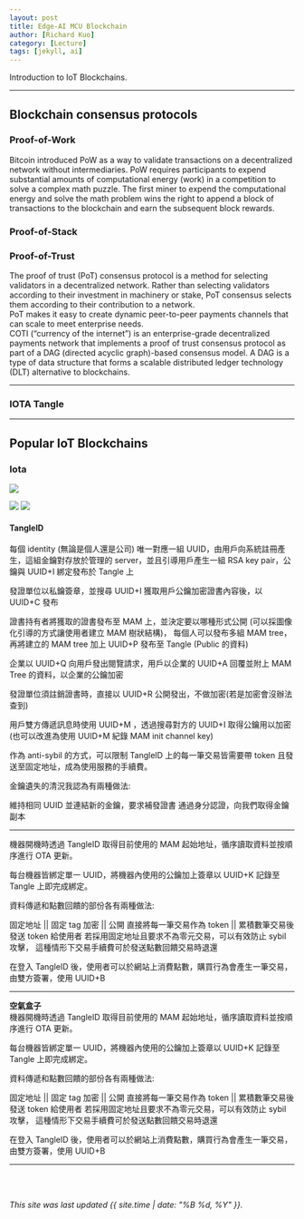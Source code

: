 ```yaml
---
layout: post
title: Edge-AI MCU Blockchain
author: [Richard Kuo]
category: [Lecture]
tags: [jekyll, ai]
---
```


Introduction to IoT Blockchains.

---
## Blockchain consensus protocols

### Proof-of-Work
Bitcoin introduced PoW as a way to validate transactions on a decentralized network without intermediaries. 
PoW requires participants to expend substantial amounts of computational energy (work) in a competition to solve a complex math puzzle. 
The first miner to expend the computational energy and solve the math problem wins the right to append a block of transactions to the blockchain and earn the subsequent block rewards.

### Proof-of-Stack

### Proof-of-Trust
The proof of trust (PoT) consensus protocol is a method for selecting validators in a decentralized network. Rather than selecting validators according to their investment in machinery or stake, 
PoT consensus selects them according to their contribution to a network.<br>
PoT makes it easy to create dynamic peer-to-peer payments channels that can scale to meet enterprise needs.<br>
COTI (“currency of the internet”) is an enterprise-grade decentralized payments network that implements a proof of trust consensus protocol as part of a DAG (directed acyclic graph)-based consensus model. A DAG is a type of data structure that forms a scalable distributed ledger technology (DLT) alternative to blockchains. 

---
### IOTA Tangle

---
## Popular IoT Blockchains

### Iota
![](https://www.researchgate.net/publication/352759368/figure/fig1/AS:1038814948651008@1624684192376/Architecture-of-the-IOTA-Platform.ppm)

![](https://www.researchgate.net/publication/352759368/figure/fig2/AS:1038814948634624@1624684192597/IOTA-Tangle-versus-Blockchain.ppm)
![](https://wiki.iota.org/assets/images/sandbox-c1866a6e91a9d1630540da307e84ca19.png)

#### TangleID
每個 identity (無論是個人還是公司) 唯一對應一組 UUID，由用戶向系統註冊產生，這組金鑰對存放於管理的 server，並且引導用戶產生一組 RSA key pair，公鑰與 UUID+I 綁定發布於 Tangle 上

發證單位以私鑰簽章，並搜尋 UUID+I 獲取用戶公鑰加密證書內容後，以 UUID+C 發布

證書持有者將獲取的證書發布至 MAM 上，並決定要以哪種形式公開
(可以採圖像化引導的方式讓使用者建立 MAM 樹狀結構)，
每個人可以發布多組 MAM tree，
再將建立的 MAM tree 加上 UUID+P 發布至 Tangle (Public 的資料)

企業以 UUID+Q 向用戶發出閱覽請求，用戶以企業的 UUID+A 回覆並附上 MAM Tree 的資料，以企業的公鑰加密

發證單位須註銷證書時，直接以 UUID+R 公開發出，不做加密(若是加密會沒辦法查到)

用戶雙方傳遞訊息時使用 UUID+M ，透過搜尋對方的 UUID+I 取得公鑰用以加密
(也可以改進為使用 UUID+M 紀錄 MAM init channel key)

作為 anti-sybil 的方式，可以限制 TangleID 上的每一筆交易皆需要帶 token 且發送至固定地址，成為使用服務的手續費。

金鑰遺失的清況我認為有兩種做法:

維持相同 UUID 並連結新的金鑰，要求補發證書
通過身分認證，向我們取得金鑰副本


---
機器開機時透過 TangleID 取得目前使用的 MAM 起始地址，循序讀取資料並按順序進行 OTA 更新。

每台機器皆綁定單一 UUID，將機器內使用的公鑰加上簽章以 UUID+K 記錄至 Tangle 上即完成綁定。

資料傳遞和點數回饋的部份各有兩種做法:

固定地址 || 固定 tag
加密 || 公開
直接將每一筆交易作為 token || 累積數筆交易後發送 token 給使用者
若採用固定地址且要求不為零元交易，可以有效防止 sybil 攻擊，
這種情形下交易手續費可於發送點數回饋交易時退還

在登入 TangleID 後，使用者可以於網站上消費點數，購買行為會產生一筆交易，由雙方簽署，使用 UUID+B

---
**空氣盒子**<br>
機器開機時透過 TangleID 取得目前使用的 MAM 起始地址，循序讀取資料並按順序進行 OTA 更新。

每台機器皆綁定單一 UUID，將機器內使用的公鑰加上簽章以 UUID+K 記錄至 Tangle 上即完成綁定。

資料傳遞和點數回饋的部份各有兩種做法:

固定地址 || 固定 tag
加密 || 公開
直接將每一筆交易作為 token || 累積數筆交易後發送 token 給使用者
若採用固定地址且要求不為零元交易，可以有效防止 sybil 攻擊，
這種情形下交易手續費可於發送點數回饋交易時退還

在登入 TangleID 後，使用者可以於網站上消費點數，購買行為會產生一筆交易，由雙方簽署，使用 UUID+B

---


<br>
<br>

*This site was last updated {{ site.time | date: "%B %d, %Y" }}.*


